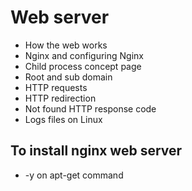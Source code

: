 # Web server
- How the web works
- Nginx and configuring Nginx
- Child process concept page
- Root and sub domain
- HTTP requests
- HTTP redirection
- Not found HTTP response code
- Logs files on Linux

## To install nginx web server
- -y on apt-get command
